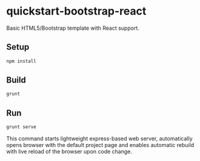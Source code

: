 # quickstart-bootstrap-react
Basic HTML5/Bootstrap template with React support.

## Setup

```sh
npm install
```

## Build

```sh
grunt
```

## Run

```sh
grunt serve
```

This command starts lightweight express-based web server, automatically opens browser with the default project page and enables automatic rebuild with live reload of the browser upon code change.
